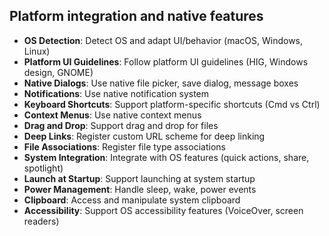 ## Platform integration and native features

- **OS Detection**: Detect OS and adapt UI/behavior (macOS, Windows, Linux)
- **Platform UI Guidelines**: Follow platform UI guidelines (HIG, Windows design, GNOME)
- **Native Dialogs**: Use native file picker, save dialog, message boxes
- **Notifications**: Use native notification system
- **Keyboard Shortcuts**: Support platform-specific shortcuts (Cmd vs Ctrl)
- **Context Menus**: Use native context menus
- **Drag and Drop**: Support drag and drop for files
- **Deep Links**: Register custom URL scheme for deep linking
- **File Associations**: Register file type associations
- **System Integration**: Integrate with OS features (quick actions, share, spotlight)
- **Launch at Startup**: Support launching at system startup
- **Power Management**: Handle sleep, wake, power events
- **Clipboard**: Access and manipulate system clipboard
- **Accessibility**: Support OS accessibility features (VoiceOver, screen readers)
